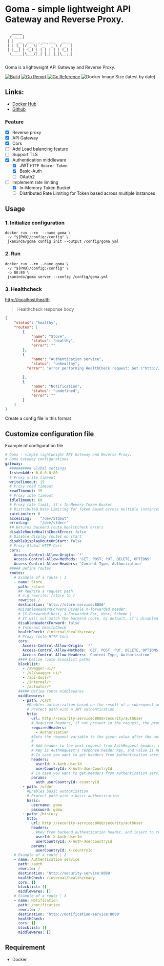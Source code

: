 # Goma - simple lightweight API Gateway and Reverse Proxy.

```
   _____                       
  / ____|                      
 | |  __  ___  _ __ ___   __ _ 
 | | |_ |/ _ \| '_ ` _ \ / _` |
 | |__| | (_) | | | | | | (_| |
  \_____|\___/|_| |_| |_|\__,_|
                               
```
Goma is a lightweight API Gateway and Reverse Proxy.

[![Build](https://github.com/jkaninda/goma/actions/workflows/release.yml/badge.svg)](https://github.com/jkaninda/goma/actions/workflows/release.yml)
[![Go Report](https://goreportcard.com/badge/github.com/jkaninda/mysql-bkup)](https://goreportcard.com/report/github.com/jkaninda/goma)
[![Go Reference](https://pkg.go.dev/badge/github.com/jkaninda/goma.svg)](https://pkg.go.dev/github.com/jkaninda/goma)
![Docker Image Size (latest by date)](https://img.shields.io/docker/image-size/jkaninda/goma?style=flat-square)

## Links:

- [Docker Hub](https://hub.docker.com/r/jkaninda/goma)
- [Github](https://github.com/jkaninda/goma)

### Feature

- [x] Reverse proxy
- [x] API Gateway
- [x] Cors
- [ ] Add Load balancing feature
- [ ] Support TLS
- [x] Authentication middleware
  - [x] JWT `HTTP Bearer Token`
  - [x] Basic-Auth
  - [ ] OAuth2
- [ ] Implement rate limiting
  - [x] In-Memory Token Bucket
  - [ ] Distributed Rate Limiting for Token based across multiple instances

## Usage

### 1. Initialize configuration

```shell
docker run --rm  --name goma \
 -v "${PWD}/config:/config" \
 jkaninda/goma config init --output /config/goma.yml
```
### 2. Run

```shell
docker run --rm --name goma \
 -v "${PWD}/config:/config" \
 -p 80:80 \
 jkaninda/goma server --config /config/goma.yml
```
### 3. Healthcheck

[http://localhost/health](http://localhost/health)

> Healthcheck response body

```json
{
	"status": "healthy",
	"routes": [
		{
			"name": "Store",
			"status": "healthy",
			"error": ""
		},
		{
			"name": "Authentication service",
			"status": "unhealthy",
          "error": "error performing HealthCheck request: Get \"http://notification-service:8080/internal/health/ready\": dial tcp: lookup notification-service on 127.0.0.11:53: no such host "
          
		},
		{
			"name": "Notification",
			"status": "undefined",
			"error": ""
		}
	]
}
```


Create a config file in this format
## Customize configuration file

Example of configuration file
```yaml
# Goma - simple lightweight API Gateway and Reverse Proxy.
# Goma Gateway configurations
gateway:
  ########## Global settings
  listenAddr: 0.0.0.0:80
  # Proxy write timeout
  writeTimeout: 15
  # Proxy read timeout
  readTimeout: 15
  # Proxy idle timeout
  idleTimeout: 60
  # Proxy rate limit, it's In-Memory Token Bucket
  # Distributed Rate Limiting for Token based across multiple instances is not yet integrated
  rateLimiter: 0
  accessLog:    "/dev/Stdout"
  errorLog:     "/dev/stderr"
  ## Returns backend route healthcheck errors
  disableRouteHealthCheckError: false
  # Disable display routes on start
  disableDisplayRouteOnStart: false
  # Proxy Global HTTP Cors
  cors:
    Access-Control-Allow-Origin: '*'
    Access-Control-Allow-Methods: 'GET, POST, PUT, DELETE, OPTIONS'
    Access-Control-Allow-Headers: 'Content-Type, Authorization'
  ##### Define routes
  routes:
    # Example of a route | 1
    - name: Store
      path: /store
      ## Rewrite a request path
      # e.g rewrite: /store to /
      rewrite: /
      destination: 'http://store-service:8080'
      #DisableHeaderXForward Disable X-forwarded header.
      # [X-Forwarded-Host, X-Forwarded-For, Host, Scheme ]
      # It will not match the backend route, by default, it's disabled
      disableHeaderXForward: false
      # Internal healthCheck
      healthCheck: /internal/health/ready
      # Proxy route HTTP Cors
      cors:
        Access-Control-Allow-Origin: '*'
        Access-Control-Allow-Methods: 'GET, POST, PUT, DELETE, OPTIONS'
        Access-Control-Allow-Headers: 'Content-Type, Authorization'
      #### Define route blocklist paths
      blocklist:
        - /swagger-ui/*
        - /v2/swagger-ui/*
        - /api-docs/*
        - /internal/*
        - /actuator/*
      ##### Define route middlewares
      middlewares:
        - path: /cart
          #Enables authorization based on the result of a subrequest and sets the URI to which the subrequest will be sent.
          # Protect path with a JWT authentication
          http:
            url: http://security-service:8080/security/authUser
            # Required headers, if not present in the request, the proxy will block access
            requiredHeaders:
              - Authorization
            #Sets the request variable to the given value after the authorization request completes.
            #
            # Add header to the next request from AuthRequest header, depending on your requirements
            # Key is AuthRequest's response header Key, and value is Request's header Key
            # In case you want to get headers from Authentication service and inject them to the next request's headers
            headers:
              userId: X-Auth-UserId
              userCountryId: X-Auth-UserCountryId
            # In case you want to get headers from Authentication service and inject them to next request's params
            params:
              auth_userCountryId: countryId
        - path: /order
          #Enables basic authorization
          # Protect path with a basic authentication
          basic:
            username: goma
            password: goma
        - path: /history
          http:
            url: http://security-service:8080/security/authUser
            headers:
              #Key from backend authentication header, and inject to the request with custom key name
              userId: X-Auth-UserId
              userCountryId: X-Auth-UserCountryId
            params:
              userCountryId: X-countryId
    # Example of a route | 2
    - name: Authentication service
      path: /auth
      rewrite: /
      destination: 'http://security-service:8080'
      healthCheck: /internal/health/ready
      cors: {}
      blocklist: []
      middlewares: []
    # Example of a route | 3
    - name: Notification
      path: /notification
      rewrite: /
      destination: 'http://notification-service:8080'
      healthCheck:
      cors: {}
      blocklist: []
      middlewares: []
```

## Requirement

- Docker
